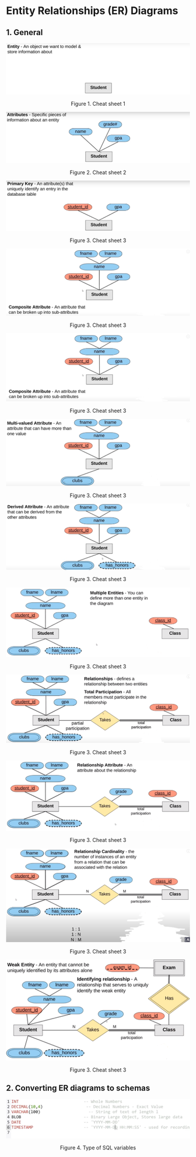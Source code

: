 # Entity Relationships (ER) Diagrams

## 1. General


<p align="center"><img src="https://github.com/jcmeunier77code/My_cheat_sheets/blob/master/07.%20SQL/img/ER01.png"></p>
<p align="center" font-size="20px">Figure 1. Cheat sheet 1</p>

<p align="center"><img src="https://github.com/jcmeunier77code/My_cheat_sheets/blob/master/07.%20SQL/img/ER02.png"></p>
<p align="center" font-size="20px">Figure 2. Cheat sheet 2</p>

<p align="center"><img src="https://github.com/jcmeunier77code/My_cheat_sheets/blob/master/07.%20SQL/img/ER03.png"></p>
<p align="center" font-size="20px">Figure 3. Cheat sheet 3</p>

<p align="center"><img src="https://github.com/jcmeunier77code/My_cheat_sheets/blob/master/07.%20SQL/img/ER04.png"></p>
<p align="center" font-size="20px">Figure 3. Cheat sheet 3</p>

<p align="center"><img src="https://github.com/jcmeunier77code/My_cheat_sheets/blob/master/07.%20SQL/img/ER05.png"></p>
<p align="center" font-size="20px">Figure 3. Cheat sheet 3</p>

<p align="center"><img src="https://github.com/jcmeunier77code/My_cheat_sheets/blob/master/07.%20SQL/img/ER06.png"></p>
<p align="center" font-size="20px">Figure 3. Cheat sheet 3</p>

<p align="center"><img src="https://github.com/jcmeunier77code/My_cheat_sheets/blob/master/07.%20SQL/img/ER07.png"></p>
<p align="center" font-size="20px">Figure 3. Cheat sheet 3</p>

<p align="center"><img src="https://github.com/jcmeunier77code/My_cheat_sheets/blob/master/07.%20SQL/img/ER08.png"></p>
<p align="center" font-size="20px">Figure 3. Cheat sheet 3</p>

<p align="center"><img src="https://github.com/jcmeunier77code/My_cheat_sheets/blob/master/07.%20SQL/img/ER09.png"></p>
<p align="center" font-size="20px">Figure 3. Cheat sheet 3</p>

<p align="center"><img src="https://github.com/jcmeunier77code/My_cheat_sheets/blob/master/07.%20SQL/img/ER10.png"></p>
<p align="center" font-size="20px">Figure 3. Cheat sheet 3</p>

<p align="center"><img src="https://github.com/jcmeunier77code/My_cheat_sheets/blob/master/07.%20SQL/img/ER11.png"></p>
<p align="center" font-size="20px">Figure 3. Cheat sheet 3</p>

<p align="center"><img src="https://github.com/jcmeunier77code/My_cheat_sheets/blob/master/07.%20SQL/img/ER12.png"></p>
<p align="center" font-size="20px">Figure 3. Cheat sheet 3</p>

## 2. Converting ER diagrams to schemas 

<p align="center"><img src="https://github.com/jcmeunier77code/My_cheat_sheets/blob/master/07.%20SQL/sql_var.png" width = '650' height = 'auto'></p>
<p align="center" font-size="20px">Figure 4. Type of SQL variables</p>


